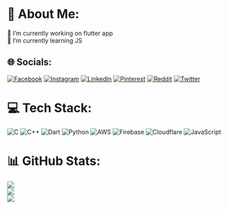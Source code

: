# 💫 About Me:
🔭 I’m currently working on flutter app<br>🌱 I’m currently learning JS<br>


## 🌐 Socials:
[![Facebook](https://img.shields.io/badge/Facebook-%231877F2.svg?logo=Facebook&logoColor=white)](https://facebook.com/anishmishra920) [![Instagram](https://img.shields.io/badge/Instagram-%23E4405F.svg?logo=Instagram&logoColor=white)](https://instagram.com/920anish920) [![LinkedIn](https://img.shields.io/badge/LinkedIn-%230077B5.svg?logo=linkedin&logoColor=white)](https://linkedin.com/in/anish-mishra-690bb0200) [![Pinterest](https://img.shields.io/badge/Pinterest-%23E60023.svg?logo=Pinterest&logoColor=white)](https://pinterest.com/anish920) [![Reddit](https://img.shields.io/badge/Reddit-%23FF4500.svg?logo=Reddit&logoColor=white)](https://reddit.com/user/anishmishra920) [![Twitter](https://img.shields.io/badge/Twitter-%231DA1F2.svg?logo=Twitter&logoColor=white)](https://twitter.com/920920anish) 

# 💻 Tech Stack:
![C](https://img.shields.io/badge/c-%2300599C.svg?style=for-the-badge&logo=c&logoColor=white) ![C++](https://img.shields.io/badge/c++-%2300599C.svg?style=for-the-badge&logo=c%2B%2B&logoColor=white) ![Dart](https://img.shields.io/badge/dart-%230175C2.svg?style=for-the-badge&logo=dart&logoColor=white) ![Python](https://img.shields.io/badge/python-3670A0?style=for-the-badge&logo=python&logoColor=ffdd54) ![AWS](https://img.shields.io/badge/AWS-%23FF9900.svg?style=for-the-badge&logo=amazon-aws&logoColor=white) ![Firebase](https://img.shields.io/badge/firebase-%23039BE5.svg?style=for-the-badge&logo=firebase) ![Cloudflare](https://img.shields.io/badge/Cloudflare-F38020?style=for-the-badge&logo=Cloudflare&logoColor=white) ![JavaScript](https://img.shields.io/badge/javascript-%23323330.svg?style=for-the-badge&logo=javascript&logoColor=%23F7DF1E)
# 📊 GitHub Stats:
![](https://github-readme-stats.vercel.app/api?username=920anish&theme=material-palenight&hide_border=false&include_all_commits=false&count_private=false)<br/>
![](https://github-readme-streak-stats.herokuapp.com/?user=920anish&theme=material-palenight&hide_border=false)<br/>
![](https://github-readme-stats.vercel.app/api/top-langs/?username=920anish&theme=material-palenight&hide_border=false&include_all_commits=false&count_private=false&layout=compact)


<!-- Proudly created with GPRM ( https://gprm.itsvg.in ) -->
